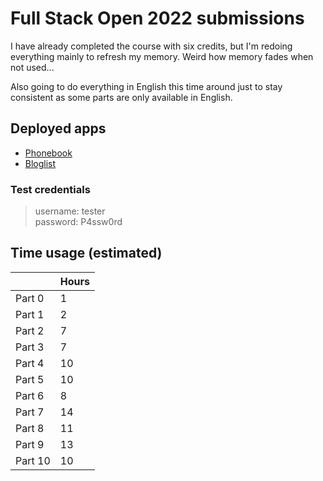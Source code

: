 # Full Stack Open 2022 submissions

I have already completed the course with six credits, but I'm redoing
everything mainly to refresh my memory. Weird how memory fades when not
used...  

Also going to do everything in English this time around just to stay consistent
as some parts are only available in English.  

## Deployed apps

- [Phonebook](https://phonebook.valokoodari.eu/)  
- [Bloglist](https://bloglist.valokoodari.eu/)  

### Test credentials
> username: tester  
> password: P4ssw0rd  


## Time usage (estimated)  

|         | Hours |
|   ---   |  ---  |
| Part  0 | 1     |
| Part  1 | 2     |
| Part  2 | 7     |
| Part  3 | 7     |
| Part  4 | 10    |
| Part  5 | 10    |
| Part  6 | 8     |
| Part  7 | 14    |
| Part  8 | 11    |
| Part  9 | 13    |
| Part 10 | 10    |
